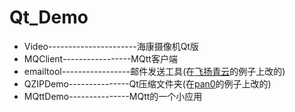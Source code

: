 # Qt_Demo

- Video----------------------海康摄像机Qt版
- MQClient-----------------MQtt客户端
- emailtool-----------------邮件发送工具(在[飞扬青云](https://gitee.com/feiyangqingyun/QWidgetDemo)的例子上改的)
- QZIPDemo---------------Qt压缩文件夹(在[pan0](https://gitee.com/pan0/WinRarInterface)的例子上改的)
- MQttDemo---------------MQtt的一个小应用

